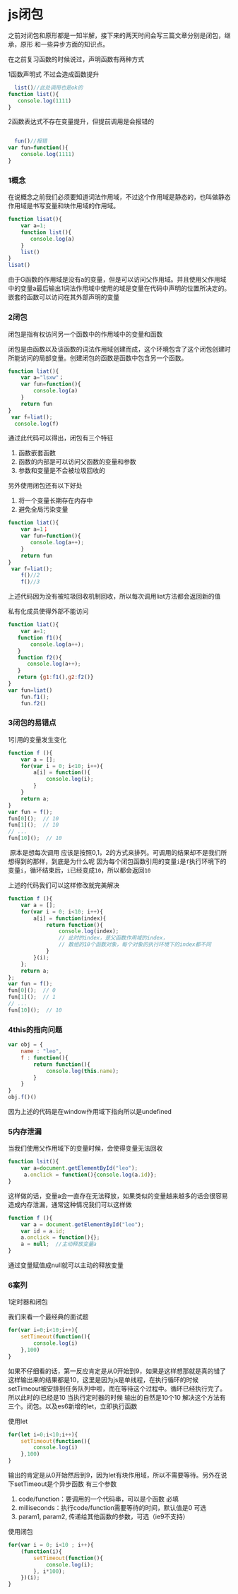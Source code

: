 #  js闭包

  之前对闭包和原形都是一知半解，接下来的两天时间会写三篇文章分别是闭包，继承，原形 和一些异步方面的知识点。

在之前复习函数的时候说过，声明函数有两种方式

1函数声明式 不过会造成函数提升

```js
  list()//此处调用也是ok的
function list(){
   console.log(1111)
}
```

2函数表达式不存在变量提升，但提前调用是会报错的

```js

  fun()//报错
var fun=function(){
    console.log(1111)
}
```

### 1概念

在说概念之前我们必须要知道词法作用域，不过这个作用域是静态的，也叫做静态作用域是书写变量和块作用域的作用域。

```js
function lisat(){
    var a=1;
    function list(){
       console.log(a)
    }
    list()
}
lisat()
```

由于G函数的作用域是没有a的变量，但是可以访问父作用域。并且使用父作用域中的变量a最后输出1词法作用域中使用的域是变量在代码中声明的位置所决定的。嵌套的函数可以访问在其外部声明的变量

### 2闭包

闭包是指有权访问另一个函数中的作用域中的变量和函数

闭包是由函数以及该函数的词法作用域创建而成，这个环境包含了这个闭包创建时所能访问的局部变量。创建闭包的函数是函数中包含另一个函数。

```js
function liat(){
    var a="lsxw"；
    var fun=function(){
        console.log(a)
    }
    return fun
}
 var f=liat();
  console.log(f)
```

通过此代码可以得出，闭包有三个特征

1. 函数嵌套函数
2. 函数的内部是可以访问父函数的变量和参数
3. 参数和变量是不会被垃圾回收的

另外使用闭包还有以下好处

1. 将一个变量长期存在内存中
2. 避免全局污染变量

```js
function liat(){
    var a=1；
    var fun=function(){
       console.log(a++);
    }
    return fun
}
 var f=liat();
    f()//2
    f()//3
```

​      上述代码因为没有被垃圾回收机制回收，所以每次调用liat方法都会返回新的值

   私有化成员使得外部不能访问

```js
function liat(){
    var a=1;
   function f1(){
       console.log(a++);
   }
   function f2(){
      console.log(a++);
   }
   return {g1:f1(),g2:f2()}
}
var fun=liat()
    fun.f1();
    fun.f2()

```

### 3闭包的易错点

1引用的变量发生变化

```js
function f (){
    var a = [];
    for(var i = 0; i<10; i++){
        a[i] = function(){
            console.log(i);
        }
    }
    return a;
}
var fun = f();
fun[0]();  // 10
fun[1]();  // 10
// ...
fun[10]();  // 10
```

​      原本是想每次调用 应该是按照0,1，2的方式来排列。可调用的结果却不是我们所想得到的那样，到底是为什么呢 因为每个闭包函数引用的变量`i`是`f`执行环境下的变量`i`，循环结束后，`i`已经变成`10`，所以都会返回`10`

上述的代码我们可以这样修改就完美解决

```js
function f (){
    var a = [];
    for(var i = 0; i<10; i++){
        a[i] = function(index){
            return function(){
                console.log(index);
                // 此时的index，是父函数作用域的index，
                // 数组的10个函数对象，每个对象的执行环境下的index都不同
            }
        }(i);
    };
    return a;
};
var fun = f();
fun[0]();  // 0
fun[1]();  // 1
// ...
fun[10]();  // 10
```

### 4this的指向问题

```js
var obj = {
    name : "leo", 
    f : function(){
        return function(){
            console.log(this.name);
        }
    }
}
obj.f()()
```

因为上述的代码是在window作用域下指向所以是undefined

### 5内存泄漏

当我们使用父作用域下的变量时候，会使得变量无法回收

```js
function lsit(){
    var a=document.getElementById("leo");
     a.onclick = function(){console.log(a.id)};
}
```

这样做的话，变量a会一直存在无法释放，如果类似的变量越来越多的话会很容易造成内存泄漏，通常这种情况我们可以这样做

```js
function f (){
    var a = document.getElementById("leo");
    var id = a.id;
    a.onclick = function(){};
    a = null;  //主动释放变量a
}
```

  通过变量赋值成null就可以主动的释放变量

### 6案列

1定时器和闭包

我们来看一个最经典的面试题

```js
for(var i=0;i<10;i++){
    setTimeout(function(){
        console.log(i)
    },100)
}
```

   如果不仔细看的话，第一反应肯定是从0开始到9，如果是这样想那就是真的错了这样输出来的结果都是10，这里是因为js是单线程，在执行循环的时候setTimeout被安排到任务队列中啦，而在等待这个过程中。循环已经执行完了。所以此时的i已经是10 当执行定时器的时候 输出的自然是10个10 解决这个方法有三个。闭包。以及es6新增的let，立即执行函数

使用let

```js
for(let i=0;i<10;i++){
    setTimeout(function(){
        console.log(i)
    },100)
}

```

   输出的肯定是从0开始然后到9，因为let有块作用域，所以不需要等待。另外在说下setTimeout是个异步函数 有三个参数

1.   code/function：要调用的一个代码串，可以是个函数 必填
2. milliseconds：执行code/function需要等待的时间，默认值是0 可选
3. param1, param2, 传递给其他函数的参数，可选（ie9不支持）

使用闭包

```js
for(var i = 0; i<10 ; i++){
    (function(i){
        setTimeout(function(){
            console.log(i);
        }, i*100);
    })(i);
}
```

